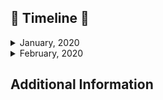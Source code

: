## 🚀 __Timeline__ 🚀

<details>
<summary> January, 2020 </summary> <br>

|Day|What did you worked on?|Link|
|-------|------|--------|
|1|Create Coding Ques for DSC-Recruitment <br> Started Kotlin ❤️ |Private Repo|
|2|Bottom Navigation Components<br>Retrofit + Coroutines + Gson Fetch API Data|[Repo](https://github.com/Anshul1507/WeatherLive/tree/3578f5dc437dc3fd646be94f445fc57d81dec50b)|
|3|Data Access Objects <br> Unlocalized data|[Repo](https://github.com/Anshul1507/WeatherLive/tree/653f65842320246dda282e7550c0e38b7d2abb77)|
|4|Added more Coding Ques for DSC-Recruitment |Private Repo|
|5|Retrofit Network Calls|[Repo](https://github.com/Anshul1507/WeatherLive/tree/01f6dbb48fa7be3a0b600f445d2077c8b0a0ca82)|
|6|Completed Weather App (Kotlin)|[Repo](https://github.com/Anshul1507/WeatherLive)|
|7|Animated Splash Screens Using Lottie Files|[Repo](https://github.com/Anshul1507/AnimatedSplashScreen)|
|8|UI in xD for To-Do App <br> Design More Fragment|update soon|
|9|UI for same app <br> Design for Home Page |update soon|
|10|UI for same app <br> Design for Search Page and Change Password Page|update soon|
|11|UI for same app <br> Design for Add Task Page <br> Home Coming ❤️|update soon|
|12|First Open-Source Contribution(JMOC) 🚀|[Repo](https://github.com/rob729/Quiet_Hours)|
|13|Solved Codechef Long Challenge(Jan 2020) Problems 💻 <br>Taking Session On Vector STL-C++ 😄 |[Long Challenge](https://www.codechef.com/JAN20B) <br> [Doc](https://github.com/dsckiet/CP-Sessions/blob/master/Vector-STL%20(13-Jan))|
|14|Solve Problems on Educational CF Round 80|[Link](https://codeforces.com/contest/1288)|
|15|Studying course on Android (Kotlin) 🚀|[Course Link](https://www.udacity.com/course/developing-android-apps-with-kotlin--ud9012)|
|16|Same course and Trivia(Quiz) App |[Repo](https://github.com/Anshul1507/Udacity-Kotlin/tree/master/AndroidTrivia)|
|17|Learn About App Navigation|[Repo](https://github.com/Anshul1507/Udacity-Kotlin/tree/master/AndroidTrivia)|
|18|Solve Problems on CF:<br>[Problem 1-(B) Vanya and Strings](https://codeforces.com/contest/492/problem/B) <br> [Problem 2-(B) T-primes](https://codeforces.com/contest/230/problem/B) <br> [Problem 3-(A) New Year and Hurry](https://codeforces.com/contest/750/problem/A) <br> [Problem 4-(B) Interesting Drinks](https://codeforces.com/contest/706/problem/B)|<br> [AC](https://codeforces.com/contest/492/submission/69045566) <br> [AC](https://codeforces.com/contest/230/submission/69049774) <br> [AC](https://codeforces.com/contest/750/submission/69051227) <br> [AC](https://codeforces.com/contest/706/submission/69052428) 
|19|CF Problems:<br> [Problem 1-(A) Sweet Problem](https://codeforces.com/contest/1263/problem/A) <br> [Problem 2-(B) Worms](https://codeforces.com/contest/474/problem/B) |<br>[AC](https://codeforces.com/contest/1263/submission/69150223) <br> [AC](https://codeforces.com/contest/474/submission/69152548)|
|20|CF Problems:<br> [Problem 1-(A) ConneR and the ARC Markland-N](https://codeforces.com/contest/1293/problem/A) <br> [Problem 2-(B) JOE is on TV!](https://codeforces.com/contest/1293/problem/B) <br> [Problem 3-(C) Number of Ways](https://codeforces.com/contest/466/problem/C)|<br> [AC](https://codeforces.com/contest/1293/submission/69195058) <br> [AC](https://codeforces.com/contest/1293/submission/69181379) <br> [AC](https://codeforces.com/contest/466/submission/69157232)|
|21|Learn About Android Activity/Fragment/ViewModels <br> and Translucent Activities/Launch Modes Life Cycle|[Repo](https://github.com/Anshul1507/Udacity-Kotlin/tree/master/DessertPusher) <br> [Medium Link](https://medium.com/androiddevelopers/the-android-lifecycle-cheat-sheet-part-i-single-activities-e49fd3d202ab)|
|22|CF Problems:<br>[Problem 1-(A) Collecting  Coins](https://codeforces.com/contest/1294/problem/A)<br> [Problem 2-(B) Collecting Packages](https://codeforces.com/contest/1294/problem/B)<br>[Problem 3-(C) Product of Three Numbers](https://codeforces.com/contest/1294/problem/C)|<br>[AC](https://codeforces.com/contest/1294/submission/69374831)<br>[AC](https://codeforces.com/contest/1294/submission/69374541)<br>[AC](https://codeforces.com/contest/1294/submission/69376954)|
|23|REST|😴😴|
|24|Learn About App Component Architecture, Live Data, <br>Model View View Model(MVVM),UI Controller|[Repo](https://github.com/Anshul1507/Udacity-Kotlin/tree/master/GuessIt)|
|25|CF Problems:<br> [Probelm 1-(A) Elephant](https://codeforces.com/contest/617/problem/A) <br> [Problem 2-(A) George and Accommodation](https://codeforces.com/contest/467/problem/A) <br> [Problem 3-(A) Translation](https://codeforces.com/contest/41/problem/A) <br> [Problem 4-(A) Kefa and First Steps](https://codeforces.com/contest/580/problem/A) <br> [Problem 5-(B) Drinks](https://codeforces.com/contest/200/problem/B) <br> [Problem 6-(B) A and B and Compilation Errors](https://codeforces.com/contest/519/problem/B) <br> [Problem 7-(B) Sereja and Suffixes](https://codeforces.com/contest/368/problem/B) <br> [Problem 8-(C) Given Length and Sum of Digits](https://codeforces.com/contest/489/problem/C) <br> [Problem 9-(C) Registration System](https://codeforces.com/contest/4/problem/C)|<br> [AC](https://codeforces.com/contest/617/submission/69505793) <br> [AC](https://codeforces.com/contest/467/submission/69505895) <br> [AC](https://codeforces.com/contest/41/submission/69506138) <br> [AC](https://codeforces.com/contest/580/submission/69506682) <br> [AC](https://codeforces.com/contest/200/submission/69506903) <br> [AC](https://codeforces.com/contest/519/submission/69522782) <br> [AC](https://codeforces.com/contest/368/submission/69525310) <br> [AC](https://codeforces.com/contest/489/submission/69518975) <br> [AC](https://codeforces.com/contest/4/submission/69520386)|
|26|Attempted CodeNation Republic Day Drive 🚩(Solved 1 ques) |Private Link|
|27|CF Problems: <br> [Problem 1-(A) Hit the Lottery](https://codeforces.com/contest/996/problem/A) <br> [Problem 2-(A) Hotelier](https://codeforces.com/contest/1200/problem/A) <br> [Problem 3-(B) BerSU Ball](https://codeforces.com/contest/489/problem/B)|<br> [AC](https://codeforces.com/contest/996/submission/69596817) <br> [AC](https://codeforces.com/contest/1200/submission/69609114) <br> [AC](https://codeforces.com/contest/1200/submission/69609114)|
|28|Learn About LiveData with ViewModel & DataBinding <br> CF Problems: <br> [Problem 1-(B) Polycarp Training](https://codeforces.com/contest/1165/problem/B) <br> [Problem 2-(B) Han Solo and Lazer Gun](https://codeforces.com/contest/514/problem/B) |[Repo](https://github.com/Anshul1507/Udacity-Kotlin/tree/master/GuessIt) <br><br> [AC](https://codeforces.com/contest/1165/submission/69660266) <br> [AC](https://codeforces.com/contest/514/submission/69661326)|
|29|Learn About App Architecture (Persistance) |[Repo](https://github.com/Anshul1507/Udacity-Kotlin/tree/master/SleepTracker)|
|30|REST|😴😴|
|31|Hack-VSIT|[Repo](https://github.com/Anshul1507/hack-vsit-2020)|

</details>

<details>
<summary> February, 2020 </summary> <br>

|Day|What did you worked on?|Link|
|-------|------|--------|
|1|Hack-VSIT|[Repo](https://github.com/Anshul1507/hack-vsit-2020)|||
|2|Sunday REST|😴😴|
|3|Learn About Room Database|[Repo](https://github.com/Anshul1507/Udacity-Kotlin/tree/master/SleepTracker)|
|4|REST|😴😴|
|5|Make Questions for Feb Challenge|Private Link|
|6|REST|😴😴|
|7|REST|😴😴|
|8|REST|😴😴|
|9|Revise App Architecture (Back to Track)|[Repo](https://github.com/Anshul1507/Udacity-Kotlin/tree/master/SleepTracker)|
|10|DSC-KIET App Upgrading in Kotlin|[Repo](https://github.com/Anshul1507/DSCKIET)|
|11|DSC-KIET App + CodeChef Long Feb Challenge (2 Questions)|[Long Challenge](https://www.codechef.com/FEB20B)|
|12|CT||
|13|CT||
|14|CT||
|15|CT||
|16|Start Working on DSC-KIET App|[Repo](https://github.com/Anshul1507/DSCKIET)|
|17|Splash and basic structure of Login and Register(Animations)|[Repo](https://github.com/Anshul1507/DSCKIET)|
|18|Improve Login UI|[Repo](https://github.com/Anshul1507/DSCKIET)|
|19|No Work|😴😴|
|20|Added Register UI in app|[Repo](https://github.com/Anshul1507/DSCKIET)|
|21|Chilling out|😴😴|
|22|Profile UI in app|[Repo](https://github.com/Anshul1507/DSCKIET)|
|23|Codeforces Contest #622 Rank: 3444/11699 and InfyTQ test|[Contest Link](https://codeforces.com/contests/1313)|
|24|Codeforces Contest #624 Rank: 6527/10653 |[Contest Link](https://codeforces.com/contest/1311)|
|25|CodeChef Contest UWCOI 2020 Rank: 776/1409 |[Contest Link](https://www.codechef.com/UWCOI20)|
|26|Solved CodeChef Beginner Problems |[Link](https://www.codechef.com/problems/school)|
|27|||
|28|||
|29|||

</details>

## Additional Information
